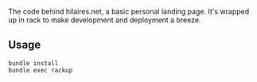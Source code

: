 
The code behind hilaires.net, a basic personal landing page.  It's wrapped up in rack to make development and deployment a breeze.

Usage
-----

    bundle install
	bundle exec rackup

